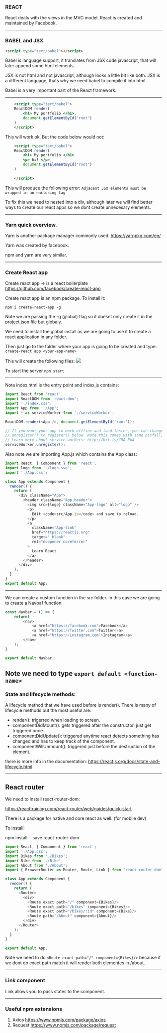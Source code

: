 ### REACT
React deals with the views in the MVC model. React is created and maintained by Facebook.

---


### BABEL and JSX
``` html
<script type="text/babel"></script>
```

Babel is language support, it translates from JSX code javascript, that will later append some html elements. 

JSX is not html and not javascript, although looks a little bit like both. JSX is a different language, thats why we need babel to compile it into html.

Babel is a very important part of the React framework. 



---

```html
    <script type="text/babel">
    ReactDOM.render(
        <h1> My portfolio </h1>,
        document.getElementById("root")
    )
    </script>
```

This will work ok. But the code below would not:


```html
    <script type="text/babel">
    ReactDOM.render(
        <h1> My portfolio </h1>
        <p> hi! </p>,
        document.getElementById("root")
    )
    
    </script>
```

This will produce the following error:
`Adjacent JSX elements must be wrapped in an enclosing tag`

To fix this we need to nested into a div, although later we will find better ways to create our react apps so we dont create unnecesary elements. 

---
### Yarn quick overview.
Yarn is another package manager commonly used. 
https://yarnpkg.com/en/

Yarn was created by facebook. 

npm and yarn are very similar. 

---
### Create React app
Create react app -> is a react boilerplate
https://github.com/facebook/create-react-app

Create react app is an npm package. To install it:

`npm i create-react-app -g`

Note we are passing the -g (global) flag so it doesnt only create it in the project.json file but globaly. 

We need to install the global install as we are going to use it to create a react application in any folder. 

Then just go to the folder where your app is going to be created and type:
`create-react app <your-app-name>`

This will create the following files:
![](2018-12-10-11-54-30.png)

To start the server
`npm start`

---

Note index.html is the entry point and index.js contains:

```javascript
import React from 'react';
import ReactDOM from 'react-dom';
import './index.css';
import App from './App';
import * as serviceWorker from './serviceWorker';

ReactDOM.render(<App />, document.getElementById('root'));

// If you want your app to work offline and load faster, you can change
// unregister() to register() below. Note this comes with some pitfalls.
// Learn more about service workers: http://bit.ly/CRA-PWA
serviceWorker.unregister();
```

Also note we are importing App.js which contains the App class:

```javascript
import React, { Component } from 'react';
import logo from './logo.svg';
import './App.css';

class App extends Component {
  render() {
    return (
      <div className="App">
        <header className="App-header">
          <img src={logo} className="App-logo" alt="logo" />
          <p>
            Edit <code>src/App.js</code> and save to reload.
          </p>
          <a
            className="App-link"
            href="https://reactjs.org"
            target="_blank"
            rel="noopener noreferrer"
          >
            Learn React
          </a>
        </header>
      </div>
    );
  }
}
export default App;
```

---
We can create a custom function in the src folder. In this case we are going to create a Navbaf function:

```javascript   
const Navbar = () => {
    return( 
        <nav> 
            <a href="https://facebook.com">Facebook</a>
            <a href="https://Twitter.com">Twitter</a> 
            <a href="https://instagram.com">Instagram</a> 
        </nav>
    );
}

export default Navbar;
```

Note we need to type `export default <function-name>`
---


### State and lifecycle methods:

A lifecycle method that we have used before is render(). There is many of lifecycle methods but the most useful are:
  
* render(): trigerred when loading to screen.
* componentDidMount(): gets triggered after the constructor. just get triggered once.
* componentDidUpdate(): triggered anytime react detects something has changed and has to keep track of the component. 
* componentWillUnmount(): triggered just before the destruction of the element.

there is more info in the documentation:
https://reactjs.org/docs/state-and-lifecycle.html


---

## React router

We need to install react-router-dom:

https://reacttraining.com/react-router/web/guides/quick-start

There is a package for native and core react as well. (for mobile dev)

To install:

npm install --save react-router-dom

```javascript
import React, { Component } from 'react';
import './App.css';
import Bikes from './Bikes';
import Bike from './Bike';
import About from './About';
import { BrowserRouter as Router, Route, Link } from "react-router-dom";

class App extends Component {
  render() {
    return (
      <Router>
        <div>
          <Route exact path="/" component={Bikes}/>
          <Route exact path="/bikes" component={Bikes}/>
          <Route exact path="/bikes/:id" component={Bike}/>
          <Route path="/About" component={About}/>
        </div>
      </Router>
    );
  }
}

export default App;

```

Note we need to do `<Route exact path="/" component={Bikes}/>` because if we dont do exact path match it will render both elementes in /about.

---

### Link component

Link allows you to pass states to the component. 




---
### Useful npm  extensions
1. Axios https://www.npmjs.com/package/axios
2. Request https://www.npmjs.com/package/request